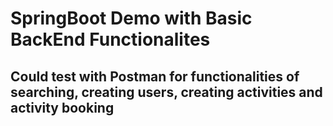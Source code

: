 # SpringBoot Demo with Basic BackEnd Functionalites

## Could test with Postman for functionalities of searching, creating users, creating activities and activity booking 

